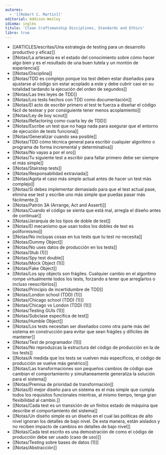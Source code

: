 ```yaml
---
autores:
  - '[[Robert C. Martin]]'
editorial: Addison-Wesley
idioma: inglés
titulo: 'Clean Craftsmanship Disciplines, Standards and Ethics'
libro: true
---
```

- [[ARTICLES/escritas/Una estrategia de testing para un desarrollo productivo y eficaz]]
- [[Notas/La artesanía es el estado del conocimiento sobre cómo hacer algo bien y es el resultado  de una buen tutela y un montón de experiencia]]
- [[Notas/Disciplina]]
- [[Notas/TDD es complejo porque los test deben estar diseñados para ajustarse al código sin estar acoplado a este y debe cubrir casi en su totalidad tardando la ejecución del orden de segundos]]
- [[Notas/Las tres leyes de TDD]]
- [[Notas/Los tests hechos con TDD como documentación]]
- [[Notas/El acto de escribir primero el test te fuerza a diseñar el código fácil de testear y por consiguiente tener menos acoplamiento]]
- [[Notas/Ley de boy scout]]
- [[Notas/Refactoring como cuarta ley de TDD]]
- [[Notas/Escribe un test que no haga nada para asegurar que el entorno de ejecución de tests funciona]]
- [[Notas/Generalizar cuando sea posible]]
- [[Notas/TDD cómo técnica general para escribir cualquier algoritmo o programa de forma incremental y determinativa]]
- [[Notas/No vayas a por el oro]]
- [[Notas/Tu siguiente test a escribir para fallar primero debe ser siempre el más simple]]
- [[Notas/Stairstep tests]]
- [[Notas/Responsabilidad extraviada]]
- [[Notas/Agota el caso más simple actual antes de hacer un test más complejo]]
- [[Notas/Si debes implementar demasiado para que el test actual pase, elimina ese test y escribe uno más simple que puedas pasar más fácilmente.]]
- [[Notas/Patrón 3A (Arrange, Act and Assert)]]
- [[Notas/Cuando el código se sienta que está mal, arregla el diseño antes de continuar]]
- [[Notas/Jerarquía de los tipos de doble de test]]
- [[Notas/El mecanismo que usan todos los dobles de test  es poliformismo]]
- [[Notas/No incluyas cosas en tus tests que tu test no necesita]]
- [[Notas/Dummy Object]]
- [[Notas/No uses datos de producción en los tests]]
- [[Notas/Stub (1)]]
- [[Notas/Spy test double]]
- [[Notas/Mock Object (1)]]
- [[Notas/Fake Object]]
- [[Notas/Los spy objects son frágiles. Cualquier cambio en el algoritmo rompe virtualmente todos los tests, forzando a tener que arreglarlos o incluso reescribirlos]]
- [[Notas/Principio de incertidumbre de TDD]]
- [[Notas/London school (TDD) (1)]]
- [[Notas/Chicago school (TDD) (1)]]
- [[Notas/Chicago vs London (TDD) (1)]]
- [[Notas/Testing GUIs (1)]]
- [[Notas/Subclase específica de test]]
- [[Notas/Humble Object]]
- [[Notas/Los tests necesitan ser diseñados como otra parte más del sistema en construcción para evitar que sean frágiles y difíciles de mantener]]
- [[Notas/Test de programador (1)]]
- [[Notas/No reproduzcas la estructura del código de producción en la de los tests]]
- [[Notas/A medida que los tests se vuelven más específicos, el código de producción se vuelve más genérico]]
- [[Notas/Las transformaciones son pequeños cambios de código que cambian el comportamiento y simultaneamente generaliza la solución para el sistema]]
- [[Notas/Premisa de prioridad de transformación]]
- [[Notas/El mejor diseño para un sistema es el más simple que cumpla todos los requisitos funcionales mientras, al mismo tiempo, tenga gran flexibilidad al cambio.]]
- [[Notas/Cada test es un transición de un finitos estado de máquina que describe el comportamiento del sistema]]
- [[Notas/Un diseño simple es un diseño en el cual las políticas de alto nivel ignoran los detalles de bajo nivel. De esta manera, están aislados y no reciben impacto de cambios en detalles de bajo nivel]]
- [[Notas/Cada test escrito es una demostración de como el código de producción  debe ser usado (caso de uso)]]
- [[Notas/Testing sobre bases de datos (1)]]
- [[Notas/Abstracción]]
